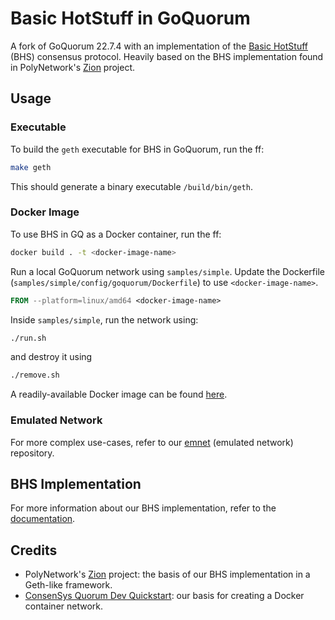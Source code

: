 # Basic HotStuff in GoQuorum

A fork of GoQuorum 22.7.4 with an implementation of the [Basic HotStuff](https://arxiv.org/pdf/1803.05069.pdf) (BHS) consensus protocol. Heavily based on the BHS implementation found in PolyNetwork's [Zion](https://github.com/polynetwork/Zion) project.

## Usage
### Executable

To build the `geth` executable for BHS in GoQuorum, run the ff:

```bash
make geth
```

This should generate a binary executable `/build/bin/geth`.

### Docker Image

To use BHS in GQ as a Docker container, run the ff:

```bash
docker build . -t <docker-image-name>
```

Run a local GoQuorum network using `samples/simple`. Update the Dockerfile (`samples/simple/config/goquorum/Dockerfile`) to use `<docker-image-name>`.

```Dockerfile
FROM --platform=linux/amd64 <docker-image-name>
```

Inside `samples/simple`, run the network using:

```bash
./run.sh
```

and destroy it using

```bash
./remove.sh
```

A readily-available Docker image can be found [here](https://hub.docker.com/r/gvlim/quorumbhs).

### Emulated Network

For more complex use-cases, refer to our [emnet](https://github.com/BHS-GQ/emnet) (emulated network) repository.

## BHS Implementation

For more information about our BHS implementation, refer to the [documentation](consensus/README.md). 

## Credits

- PolyNetwork's [Zion](https://github.com/polynetwork/Zion) project: the basis of our BHS implementation in a Geth-like framework.
- [ConsenSys Quorum Dev Quickstart](https://github.com/ConsenSys/quorum-dev-quickstart): our basis for creating a Docker container network.
